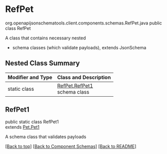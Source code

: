 # RefPet
org.openapijsonschematools.client.components.schemas.RefPet.java
public class RefPet

A class that contains necessary nested
- schema classes (which validate payloads), extends JsonSchema

## Nested Class Summary
| Modifier and Type | Class and Description |
| ----------------- | ---------------------- |
| static class | [RefPet.RefPet1](#refpet1)<br> schema class |

## RefPet1
public static class RefPet1<br>
extends [Pet.Pet1](../../components/schemas/Pet.md#pet1)

A schema class that validates payloads

[[Back to top]](#top) [[Back to Component Schemas]](../../../README.md#Component-Schemas) [[Back to README]](../../../README.md)
